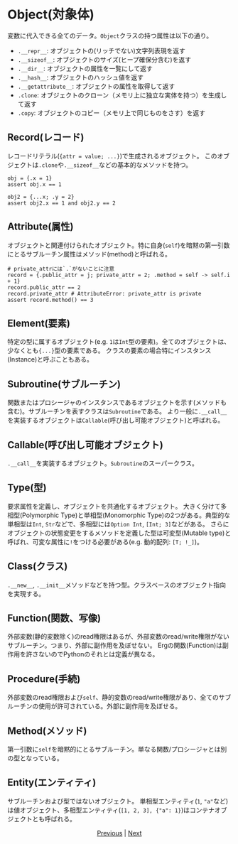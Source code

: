 # Object(対象体)

変数に代入できる全てのデータ。`Object`クラスの持つ属性は以下の通り。

* `.__repr__`: オブジェクトの(リッチでない)文字列表現を返す
* `.__sizeof__`: オブジェクトのサイズ(ヒープ確保分含む)を返す
* `.__dir__`: オブジェクトの属性を一覧にして返す
* `.__hash__`: オブジェクトのハッシュ値を返す
* `.__getattribute__`: オブジェクトの属性を取得して返す
* `.clone`: オブジェクトのクローン（メモリ上に独立な実体を持つ）を生成して返す
* `.copy`: オブジェクトのコピー（メモリ上で同じものをさす）を返す

## Record(レコード)

レコードリテラル(`{attr = value; ...}`)で生成されるオブジェクト。
このオブジェクトは`.clone`や`.__sizeof__`などの基本的なメソッドを持つ。

```erg
obj = {.x = 1}
assert obj.x == 1

obj2 = {...x; .y = 2}
assert obj2.x == 1 and obj2.y == 2
```

## Attribute(属性)

オブジェクトと関連付けられたオブジェクト。特に自身(`self`)を暗黙の第一引数にとるサブルーチン属性はメソッド(method)と呼ばれる。

```erg
# private_attrには`.`がないことに注意
record = {.public_attr = j; private_attr = 2; .method = self -> self.i + 1}
record.public_attr == 2
record.private_attr # AttributeError: private_attr is private
assert record.method() == 3
```

## Element(要素)

特定の型に属するオブジェクト(e.g. `1`は`Int`型の要素)。全てのオブジェクトは、少なくとも`{...}`型の要素である。
クラスの要素の場合特にインスタンス(Instance)と呼ぶこともある。

## Subroutine(サブルーチン)

関数またはプロシージャのインスタンスであるオブジェクトを示す(メソッドも含む)。サブルーチンを表すクラスは`Subroutine`である。
より一般に`.__call__`を実装するオブジェクトは`Callable`(呼び出し可能オブジェクト)と呼ばれる。

## Callable(呼び出し可能オブジェクト)

`.__call__`を実装するオブジェクト。`Subroutine`のスーパークラス。

## Type(型)

要求属性を定義し、オブジェクトを共通化するオブジェクト。
大きく分けて多相型(Polymorphic Type)と単相型(Monomorphic Type)の2つがある。典型的な単相型は`Int`, `Str`などで、多相型には`Option Int`, `[Int; 3]`などがある。
さらにオブジェクトの状態変更をするメソッドを定義した型は可変型(Mutable type)と呼ばれ、可変な属性に`!`をつける必要がある(e.g. 動的配列: `[T; !_]`)。

## Class(クラス)

`.__new__`, `.__init__`メソッドなどを持つ型。クラスベースのオブジェクト指向を実現する。

## Function(関数、写像)

外部変数(静的変数除く)のread権限はあるが、外部変数のread/write権限がないサブルーチン。つまり、外部に副作用を及ぼせない。
Ergの関数(Function)は副作用を許さないのでPythonのそれとは定義が異なる。

## Procedure(手続)

外部変数のread権限および`self`、静的変数のread/write権限があり、全てのサブルーチンの使用が許可されている。外部に副作用を及ぼせる。

## Method(メソッド)

第一引数に`self`を暗黙的にとるサブルーチン。単なる関数/プロシージャとは別の型となっている。

## Entity(エンティティ)

サブルーチンおよび型ではないオブジェクト。
単相型エンティティ(`1`, `"a"`など)は値オブジェクト、多相型エンティティ(`[1, 2, 3], {"a": 1}`)はコンテナオブジェクトとも呼ばれる。

<p align='center'>
    <a href='./24_module.md'>Previous</a> | <a href='./26_pattern_matching.md'>Next</a>
</p>
